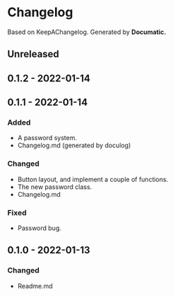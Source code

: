 # Changelog

Based on KeepAChangelog.
Generated by **Documatic.**

## Unreleased

## 0.1.2 - 2022-01-14

## 0.1.1 - 2022-01-14

### Added

* A password system.
* Changelog.md (generated by doculog)

### Changed

* Button layout, and implement a couple of functions.
* The new password class.
* Changelog.md

### Fixed

* Password bug.

## 0.1.0 - 2022-01-13

### Changed

* Readme.md
